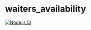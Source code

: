 # waiters_availability

[![Node.js CI](https://github.com/Yonela-Johannes/waiters_availability/actions/workflows/node.js.yml/badge.svg)](https://github.com/Yonela-Johannes/waiters_availability/actions/workflows/node.js.yml)
